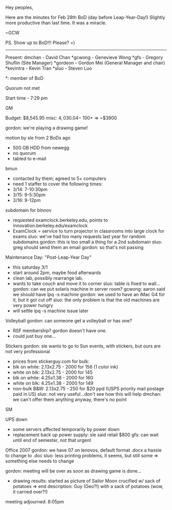 Hey peoples,

Here are the minutes for Feb 28th BoD (day before Leap-Year-Day!)
Slightly more productive than last time. It was a miracle.

~GCW

PS. Show up to BoD!!! Please? =)

--------------------------------------

Present:
dmchan - David Chan
*gcwong - Genevieve Wong
*gfs - Gregory Shuflin (Site Manager)
*gordeon - Gordon Mei (General Manager and chair)
*kevintra - Kevin Tran
*sluo - Steven Luo

*: member of BoD

Quorum not met

Start time - 7:29 pm

GM

Budget: $8,545.95
misc: $4,030.04 - ~$100+ => ~$3900

gordon: we're playing a drawing game!

motion by sle from 2 BoDs ago
- 500 GB HDD from newegg
- no quorum
- tabled to e-mail

bmun
- contacted by them; agreed to 5+ computers
- need 1 staffer to cover the following times:
- 3/14: 7-10:30pm
- 3/15: 9-5:30pm
- 3/16: 9-12pm

subdomain for binnov
- requested examclock.berkeley.edu, points to
innovation.berkeley.edu/examclock
- ExamClock = service to turn projector in classrooms into large clock for
exams
sluo: we've had too many requests last year for random subdomains
gordon: this is too small a thing for a 2nd subdomain
sluo: greg should send them an email
gordon: so that's not passing

Maintenance Day: "Post-Leap-Year Day"
- this saturday 3/1
- start around 2pm, maybe food afterwards
- clean lab, possibly rearrange lab.
- wants to take couch and move it to corner
sluo: table is fixed to wall...
gordon: can we put solaris machine in server room?
gcwong: aaron said we should have lpq -s machine
gordon: we used to have an iMac G4 for it, but it got cut off
sluo: the only problem is that the old machines are very power hungry
- will settle lpq -s machine issue later

Volleyball
gordon: can someone get a volleyball or has one?
- RSF membership? gordon doesn't have one.
- could just buy one...

Stickers
gordon: sle wants to go to Sun events, with stickers, but ours are not
very professional
- prices from stickerguy.com for bulk:
- blk on white: 2.13x2.75 - 2000 for 156 (1 color ink)
- white on blk: 2.13x2.75 - 2000 for 145
- blk on white: 4.25x1.38 - 2000 for 160
- white on blk: 4.25x1.38 - 2000 for 149
- non-bulk B&W: 2.13x2.75 - 250 for $20 ppd (USPS priority mail postage
paid in US)
sluo: not very useful...don't see how this will help
dmchan: we can't offer them anything anyway, there's no point

SM

UPS down
- some servers affected temporarily by power down
- replacement back up power supply: sle said retail $800
gfs: can wait until end of semester, not that urgent

Office 2007
gordon: we have 07 on lenovos, default format .docx a hassle to change to
.doc
sluo: less printing problems, it seems, but still some => something else
needs to change

gordon: meeting will be over as soon as drawing game is done...
- drawing results: started as picture of Sailor Moon crucified w/ sack of
potatoes
=> end description: Guy (Geo?!) with a sack of potatoes (wow, it carried
over?!)

meeting adjourned: 8:05pm
